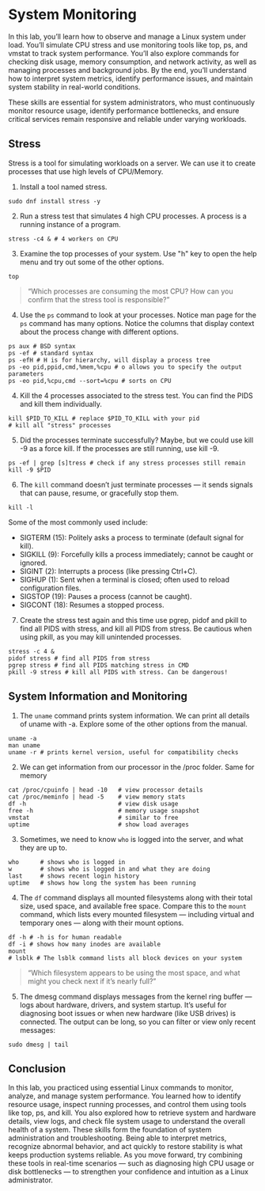 # System Monitoring

In this lab, you’ll learn how to observe and manage a Linux system under load. You’ll simulate CPU stress and use monitoring tools like top, ps, and vmstat to track system performance. You’ll also explore commands for checking disk usage, memory consumption, and network activity, as well as managing processes and background jobs. By the end, you’ll understand how to interpret system metrics, identify performance issues, and maintain system stability in real-world conditions.

These skills are essential for system administrators, who must continuously monitor resource usage, identify performance bottlenecks, and ensure critical services remain responsive and reliable under varying workloads.


## Stress

Stress is a tool for simulating workloads on a server. We can use it to create processes that use high levels of CPU/Memory.

1. Install a tool named stress. 
```
sudo dnf install stress -y
```

2. Run a stress test that simulates 4 high CPU processes. A process is a running instance of a program.
```
stress -c4 & # 4 workers on CPU
```

3. Examine the top processes of your system. Use "h" key to open the help menu and try out some of the other options.
```
top
```
> “Which processes are consuming the most CPU? How can you confirm that the stress tool is responsible?”

4. Use the `ps` command to look at your processes. Notice man page for the `ps` command has many options. Notice the columns that display context about the process change with different options. 
```
ps aux # BSD syntax
ps -ef # standard syntax
ps -efH # H is for hierarchy, will display a process tree
ps -eo pid,ppid,cmd,%mem,%cpu # o allows you to specify the output parameters
ps -eo pid,%cpu,cmd --sort=%cpu # sorts on CPU
```

4. Kill the 4 processes associated to the stress test. You can find the PIDS and kill them individually.
```
kill $PID_TO_KILL # replace $PID_TO_KILL with your pid
# kill all "stress" processes
```

5. Did the processes terminate successfully? Maybe, but we could use kill -9 as a force kill. If the processes are still running, use kill -9.
```
ps -ef | grep [s]tress # check if any stress processes still remain
kill -9 $PID
```

6. The `kill` command doesn’t just terminate processes — it sends signals that can pause, resume, or gracefully stop them.
```
kill -l
```
Some of the most commonly used include:
- SIGTERM (15): Politely asks a process to terminate (default signal for kill).
- SIGKILL (9): Forcefully kills a process immediately; cannot be caught or ignored.
- SIGINT (2): Interrupts a process (like pressing Ctrl+C).
- SIGHUP (1): Sent when a terminal is closed; often used to reload configuration files.
- SIGSTOP (19): Pauses a process (cannot be caught).
- SIGCONT (18): Resumes a stopped process.

7. Create the stress test again and this time use pgrep, pidof and pkill to find all PIDS with stress, and kill all PIDS from stress. Be cautious when using pkill, as you may kill unintended processes.
```
stress -c 4 &
pidof stress # find all PIDS from stress
pgrep stress # find all PIDS matching stress in CMD
pkill -9 stress # kill all PIDS with stress. Can be dangerous! 
```

## System Information and Monitoring

1. The `uname` command prints system information. We can print all details of uname with -a. Explore some of the other options from the manual.
```
uname -a
man uname
uname -r # prints kernel version, useful for compatibility checks
```

2. We can get information from our processor in the /proc folder. Same for memory
```
cat /proc/cpuinfo | head -10   # view processor details
cat /proc/meminfo | head -5    # view memory stats
df -h                          # view disk usage
free -h                        # memory usage snapshot
vmstat                         # similar to free
uptime                         # show load averages
```

3. Sometimes, we need to know `who` is logged into the server, and what they are up to. 
```
who      # shows who is logged in
w        # shows who is logged in and what they are doing
last     # shows recent login history
uptime   # shows how long the system has been running
```

4. The `df` command displays all mounted filesystems along with their total size, used space, and available free space.
Compare this to the `mount` command, which lists every mounted filesystem — including virtual and temporary ones — along with their mount options. 
```
df -h # -h is for human readable
df -i # shows how many inodes are available
mount
# lsblk # The lsblk command lists all block devices on your system
```

> “Which filesystem appears to be using the most space, and what might you check next if it’s nearly full?”

5. The dmesg command displays messages from the kernel ring buffer — logs about hardware, drivers, and system startup.
It’s useful for diagnosing boot issues or when new hardware (like USB drives) is connected.
The output can be long, so you can filter or view only recent messages:
```
sudo dmesg | tail
```

## Conclusion

In this lab, you practiced using essential Linux commands to monitor, analyze, and manage system performance. You learned how to identify resource usage, inspect running processes, and control them using tools like top, ps, and kill. You also explored how to retrieve system and hardware details, view logs, and check file system usage to understand the overall health of a system.
These skills form the foundation of system administration and troubleshooting. Being able to interpret metrics, recognize abnormal behavior, and act quickly to restore stability is what keeps production systems reliable. As you move forward, try combining these tools in real-time scenarios — such as diagnosing high CPU usage or disk bottlenecks — to strengthen your confidence and intuition as a Linux administrator.


